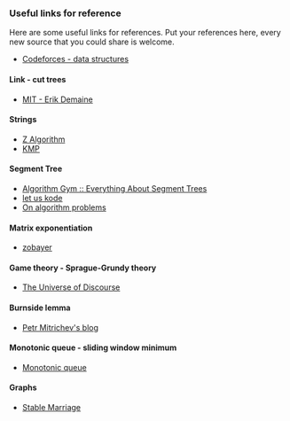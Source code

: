 ### Useful links for reference

Here are some useful links for references. 
Put your references here, every new source that you could share is welcome.

- [Codeforces - data structures](http://codeforces.com/blog/entry/15729)

#### Link - cut trees
  
- [MIT - Erik Demaine](http://courses.csail.mit.edu/6.851/spring12/lectures/L19.html)
  
#### Strings

- [Z Algorithm](http://codeforces.com/blog/entry/3107)
- [KMP](http://www.inf.fh-flensburg.de/lang/algorithmen/pattern/kmpen.htm)

#### Segment Tree

- [Algorithm Gym :: Everything About Segment Trees](http://codeforces.com/blog/entry/15890)
- [let us kode](http://letuskode.blogspot.com/2013/01/segtrees.html)
- [On algorithm problems](http://lbv-pc.blogspot.com/search/label/segment%20tree)

#### Matrix exponentiation

- [zobayer](http://zobayer.blogspot.com/2010/11/matrix-exponentiation.html)

#### Game theory - Sprague-Grundy theory 

- [The Universe of Discourse](http://blog.plover.com/math/sprague-grundy.html)

#### Burnside lemma

- [Petr Mitrichev's blog](http://petr-mitrichev.blogspot.fr/2008/11/burnsides-lemma.html)

#### Monotonic queue - sliding window minimum

- [Monotonic queue](http://people.cs.uct.ac.za/~ksmith/articles/sliding_window_minimum.html)

#### Graphs

- [Stable Marriage](http://mathsite.math.berkeley.edu/smp/smp.html)
